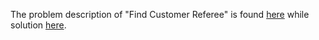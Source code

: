 The problem description of "Find Customer Referee" is found [here](https://leetcode.com/problems/find-customer-referee/description/?envType=study-plan-v2&id=top-sql-50) while solution [here](https://github.com/aurimas13/Solutions-To-Problems/tree/main/LeetCode/SQL%20Solutions/Find%20Customer%20Refereel). 